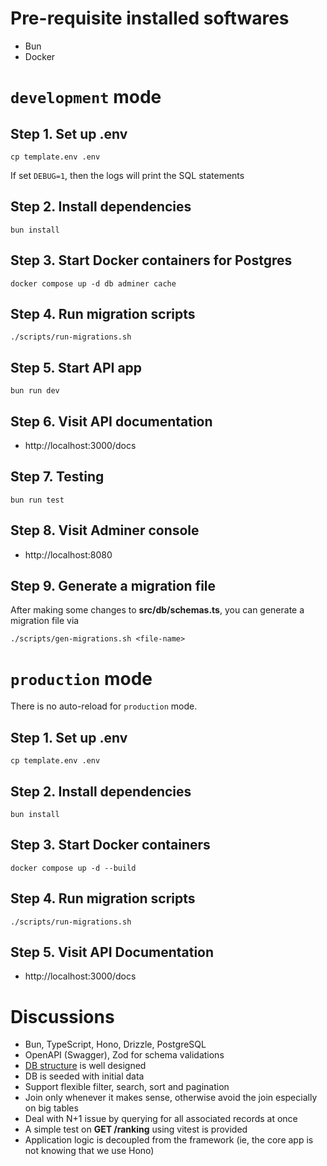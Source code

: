 # Pre-requisite installed softwares
  - Bun
  - Docker

# `development` mode

## Step 1. Set up .env
```console
cp template.env .env
```
If set `DEBUG=1`, then the logs will print the SQL statements

## Step 2. Install dependencies
```console
bun install
```

## Step 3. Start Docker containers for Postgres
```console
docker compose up -d db adminer cache
```

## Step 4. Run migration scripts
```console
./scripts/run-migrations.sh
```

## Step 5. Start API app
```console
bun run dev
```

## Step 6. Visit API documentation
- http://localhost:3000/docs

## Step 7. Testing
```console
bun run test
```

## Step 8. Visit Adminer console
- http://localhost:8080

## Step 9. Generate a migration file
After making some changes to **src/db/schemas.ts**, you can generate a migration file via
```console
./scripts/gen-migrations.sh <file-name>
```

# `production` mode

There is no auto-reload for `production` mode.

## Step 1. Set up .env
```console
cp template.env .env
```

## Step 2. Install dependencies
```console
bun install
```

## Step 3. Start Docker containers
```console
docker compose up -d --build
```

## Step 4. Run migration scripts
```console
./scripts/run-migrations.sh
```

## Step 5. Visit API Documentation
- http://localhost:3000/docs

# Discussions
- Bun, TypeScript, Hono, Drizzle, PostgreSQL
- OpenAPI (Swagger), Zod for schema validations
- [DB structure](https://dbdiagram.io/d/SwiftCloud-677e042a0231eca7297c2409) is well designed
- DB is seeded with initial data
- Support flexible filter, search, sort and pagination
- Join only whenever it makes sense, otherwise avoid the join especially on big tables
- Deal with N+1 issue by querying for all associated records at once
- A simple test on **GET /ranking** using vitest is provided
- Application logic is decoupled from the framework (ie, the core app is not knowing that we use Hono)
